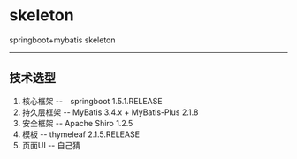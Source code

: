 # skeleton
springboot+mybatis skeleton

---
## 技术选型
1. 核心框架    --　springboot 1.5.1.RELEASE  
2. 持久层框架  -- MyBatis 3.4.x + MyBatis-Plus 2.1.8 
3. 安全框架    -- Apache Shiro 1.2.5  
4. 模板       -- thymeleaf  2.1.5.RELEASE  
5. 页面UI     -- 自己猜
